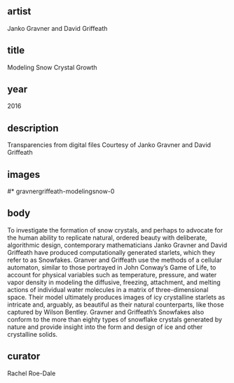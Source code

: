 ## artist
Janko Gravner and David Griffeath

## title
Modeling Snow Crystal Growth

## year
2016 

## description
Transparencies from digital files 
Courtesy of Janko Gravner and David Griffeath 

## images
#* gravnergriffeath-modelingsnow-0

## body
To investigate the formation of snow crystals, and perhaps to advocate for the human ability to replicate natural, ordered beauty with deliberate, algorithmic design, contemporary mathematicians Janko Gravner and David Griffeath have produced computationally generated starlets, which they refer to as Snowfakes. Granver and Griffeath use the methods of a cellular automaton, similar to those portrayed in John Conway’s Game of Life, to account for physical variables such as temperature, pressure, and water vapor density in modeling the diffusive, freezing, attachment, and melting actions of individual water molecules in a matrix of three-dimensional space. Their model ultimately produces images of icy crystalline starlets as intricate and, arguably, as beautiful as their natural counterparts, like those captured by Wilson Bentley. Gravner and Griffeath’s Snowfakes also conform to the more than eighty types of snowflake crystals generated by nature and provide insight into the form and design of ice and other crystalline solids. 

## curator
Rachel Roe-Dale